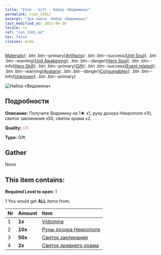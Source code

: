 ```yaml
---
title: "Item - Gift - Набор «Видомина»"
permalink: /con_1561/
excerpt: "Эра хаоса  Набор «Видомина»"
last_modified_at: 2021-06-30
locale: ru
ref: "con_1561.md"
toc: false
classes: wide
---
```

 [Materials](/ItemsRU/){: .btn .btn--primary}[Artifacts](/ItemsRU/Artifacts/){: .btn .btn--success}[Unit Soul](/ItemsRU/UnitSoul/){: .btn .btn--warning}[Unit Awakening](/ItemsRU/UnitAwakening/){: .btn .btn--danger}[Hero Soul](/ItemsRU/HeroSoul/){: .btn .btn--info}[Hero Skill](/ItemsRU/HeroSkill/){: .btn .btn--primary}[Gift](/ItemsRU/Gift/){: .btn .btn--success}[Event related](/ItemsRU/Events/){: .btn .btn--warning}[Avatars](/ItemsRU/Avatars/){: .btn .btn--danger}[Consumables](/ItemsRU/Consumables/){: .btn .btn--info}[Unknown](/ItemsRU/Unknown/){: .btn .btn--primary}

 ![Набор «Видомина»](/images/t/i_907175.png)

## Подробности
 **Описание:** Получите Видомину на 1★ x1, руну дозора Некрополя x10, свиток заклинания x50, свиток храма x2.

 **Quality:** <span style="color: #DA70D6">OK</span>

 **Type:** Gift

## Gather

  None

## This item contains:

 **Required Level to open:** 1

 1 You would get **ALL** items  from:

  | Nr | Amount |     Item    |
  |:---|:-------|:------------|
  | 1 |  **1x** | [Vidomina](/heroes/Видомина/) |  | 
  | 2 |  **10x** | [Руны дозора Некрополя](/ItemsRU/con_755/) |  | 
  | 3 |  **50x** | [Свиток заклинания](/ItemsRU/con_694/) |  | 
  | 4 |  **2x** | [Свиток древнего храма](/ItemsRU/con_697/) |  | 
